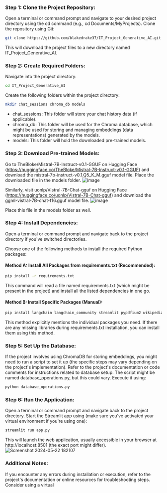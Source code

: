 ### Step 1: Clone the Project Repository:
Open a terminal or command prompt and navigate to your desired project directory using the cd command (e.g., cd Documents/MyProjects).
Clone the repository using Git:
```bash
git clone https://github.com/blakedrake37/IT_Project_Generative_AI.git
```
This will download the project files to a new directory named IT_Project_Generative_AI.

### Step 2: Create Required Folders:

Navigate into the project directory:
```bash
cd IT_Project_Generative_AI
```
Create the following folders within the project directory:
```bash
mkdir chat_sessions chroma_db models
```
- chat_sessions: This folder will store your chat history data (if applicable).
- chroma_db: This folder will be used for the Chroma database, which might be used for storing and managing embeddings (data representations) generated by the models.
- models: This folder will hold the downloaded pre-trained models.

### Step 3: Download Pre-trained Models:

Go to TheBloke/Mistral-7B-Instruct-v0.1-GGUF on Hugging Face (https://huggingface.co/TheBloke/Mistral-7B-Instruct-v0.1-GGUF) and download the mistral-7b-instruct-v0.1.Q5_K_M.gguf model file.
Place the downloaded file in the models folder.
![image](https://github.com/blakedrake37/IT_Project_Generative_AI/assets/142980009/40708061-d417-475d-bf60-d3947456dc14)

Similarly, visit uonlp/Vistral-7B-Chat-gguf on Hugging Face (https://huggingface.co/uonlp/Vistral-7B-Chat-gguf) and download the ggml-vistral-7B-chat-f16.gguf model file.
![image](https://github.com/blakedrake37/IT_Project_Generative_AI/assets/142980009/34eec57f-7eed-4496-bc71-48552cfd813e)

Place this file in the models folder as well.

### Step 4: Install Dependencies:
Open a terminal or command prompt and navigate back to the project directory if you've switched directories.

Choose one of the following methods to install the required Python packages:

#### Method A: Install All Packages from requirements.txt (Recommended):
```bash
pip install -r requirements.txt
```
This command will read a file named requirements.txt (which might be present in the project) and install all the listed dependencies in one go.

#### Method B: Install Specific Packages (Manual):
```bash
pip install langchain langchain_community streamlit pypdfium2 wikipedia youtube-search chromadb
```
This method explicitly mentions the individual packages you need. If there are any missing libraries during requirements.txt installation, you can install them using this method.

### Step 5: Set Up the Database:

If the project involves using ChromaDB for storing embeddings, you might need to run a script to set it up (the specific steps may vary depending on the project's implementation).
Refer to the project's documentation or code comments for instructions related to database setup. The script might be named database_operations.py, but this could vary. Execute it using:
```bash
python database_operations.py
```
### Step 6: Run the Application:

Open a terminal or command prompt and navigate back to the project directory.
Start the Streamlit app using (make sure you've activated your virtual environment if you're using one):
```bash
streamlit run app.py
```
This will launch the web application, usually accessible in your browser at http://localhost:8501 (the exact port might differ).
![Screenshot 2024-05-22 182107](https://github.com/blakedrake37/IT_Project_Generative_AI/assets/142980009/8e8433ec-1efb-48c4-9b59-9f34724abbe0)



### Additional Notes:

If you encounter any errors during installation or execution, refer to the project's documentation or online resources for troubleshooting steps.
Consider using a virtual
